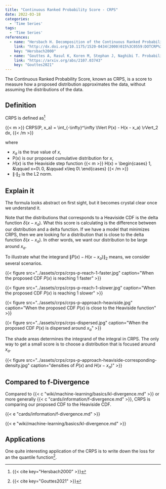 ```yaml
---
title: "Continuous Ranked Probability Score - CRPS"
date: 2022-03-18
categories:
  - 'Time Series'
tags:
  - 'Time Series'
references:
  - name: "Hersbach H. Decomposition of the Continuous Ranked Probability Score for Ensemble Prediction Systems. Weather Forecast. 2000;15: 559–570. doi:10.1175/1520-0434(2000)015<0559:DOTCRP>2.0.CO;2"
    link: "http://dx.doi.org/10.1175/1520-0434(2000)015%3C0559:DOTCRP%3E2.0.CO;2"
    key: "Hersbach2000"
  - name: "Gouttes A, Rasul K, Koren M, Stephan J, Naghibi T. Probabilistic Time Series Forecasting with Implicit Quantile Networks. arXiv [cs.LG]. 2021. doi:10.1109/icdmw.2017.19"
    link: "https://arxiv.org/abs/2107.03743"
    key: "Gouttes2021"
---
```



The Continuous Ranked Probability Score, known as CRPS, is a score to measure how a proposed distribution approximates the data, without assuming the distributions of the data.


## Definition

CRPS is defined as[^Hersbach2000]

{{< m >}}
CRPS(P, x_a) = \int_{-\infty}^\infty  \lVert P(x) - H(x - x_a) \rVert_2 dx,
{{< /m >}}

where

- $x_a$ is the true value of $x$,
- P(x) is our proposed cumulative distribution for $x$,
- $H(x)$ is the Heaviside step function
  {{< m >}}
  H(x) = \begin{cases}
  1, &\qquad x=0\\
  0, &\qquad x\leq 0\\
  \end{cases}
  {{< /m >}}
- $\lVert \cdot \rVert_2$ is the L2 norm.


## Explain it


The formula looks abstract on first sight, but it becomes crystal clear once we understand it.


Note that the distributions that corresponds to a Heaviside CDF is the delta function $\delta(x-x_a)$. What this score is calculating is the difference between our distribution and a delta function. If we have a model that minimizes CRPS, then we are looking for a distribution that is close to the delta function $\delta(x-x_a)$. In other words, we want our distribution to be large around $x_a$.

To illustrate what the integrand $\lVert P(x) - H(x - x_a) \rVert_2$ means, we consider several scenarios.

{{< figure src="../assets/crps/crps-p-reach-1-faster.jpg" caption="When the proposed CDF $P(x)$ is reaching 1 faster" >}}

{{< figure src="../assets/crps/crps-p-reach-1-slower.jpg" caption="When the proposed CDF $P(x)$ is reaching 1 slower" >}}

{{< figure src="../assets/crps/crps-p-approach-heaviside.jpg" caption="When the proposed CDF $P(x)$ is close to the Heaviside function" >}}

{{< figure src="../assets/crps/crps-dispersed.jpg" caption="When the proposed CDF $P(x)$ is dispersed around $x_a$" >}}

The shade areas determines the integrand of the integral in CRPS. The only way to get a small score is to choose a distribution that is focused around $x_a$.

{{< figure src="../assets/crps/crps-p-approach-heaviside-corresponding-density.jpg" caption="densities of $P(x)$ and $H(x-x_a)$" >}}






## Compared to f-Divergence


Compared to {{< c "wiki/machine-learning/basics/kl-divergence.md" >}} or more generally {{< c "cards/information/f-divergence.md" >}}, CRPS is comparing our proposed CDF to the Heaviside CDF.


{{< e "cards/information/f-divergence.md" >}}

{{< e "wiki/machine-learning/basics/kl-divergence.md" >}}


## Applications


One quite interesting application of the CRPS is to write down the loss for an the quantile function[^Gouttes2021].




[^Hersbach2000]: {{< cite key="Hersbach2000" >}}
[^Gouttes2021]: {{< cite key="Gouttes2021" >}}

